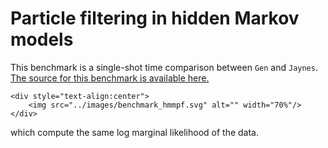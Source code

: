 # Particle filtering in hidden Markov models

This benchmark is a single-shot time comparison between `Gen` and `Jaynes`. [The source for this benchmark is available here.](https://github.com/femtomc/JaynesBenchmarks)

```@raw html
<div style="text-align:center">
    <img src="../images/benchmark_hmmpf.svg" alt="" width="70%"/>
</div>
```

which compute the same log marginal likelihood of the data.
